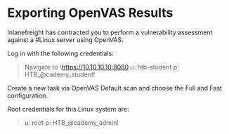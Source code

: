 # Exporting OpenVAS Results

Inlanefreight has contracted you to perform a vulnerability assessment against a #Linux server using OpenVAS. 

Log in with the following credentials:

>Navigate to \https://10.10.10.10:8080
>u: htb-student
>p: HTB_\@cademy_student!

Create a new task via OpenVAS Default scan and choose the Full and Fast configuration.

Root credentials for this Linux system are:

>u: root
>p: HTB_\@cademy_admin!

